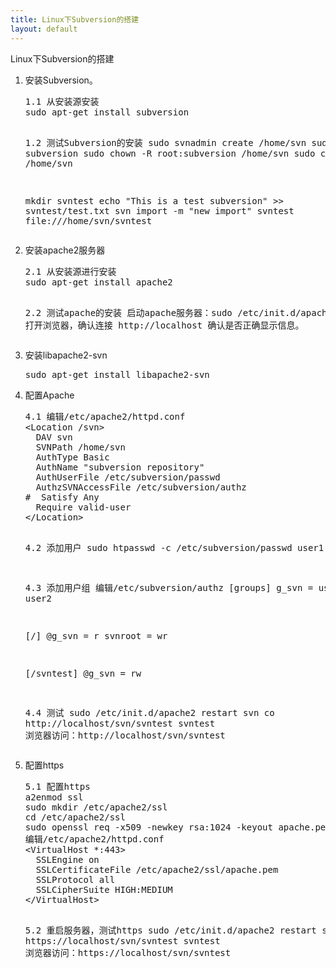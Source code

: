 ```yaml
---
title: Linux下Subversion的搭建
layout: default
---
```


<div>Linux下Subversion的搭建</div>
<ol>
<li>安装Subversion。</li>
<pre>
1.1 从安装源安装
sudo apt-get install subversion

1.2 测试Subversion的安装
sudo svnadmin create /home/svn
sudo groupadd subversion
sudo chown -R root:subversion /home/svn
sudo chmod -R g+rws /home/svn

mkdir svntest
echo "This is a test subversion" >> svntest/test.txt
svn import -m "new import" svntest file:///home/svn/svntest
</pre>

<li>安装apache2服务器</li>
<pre>
2.1 从安装源进行安装
sudo apt-get install apache2 

2.2 测试apache的安装
启动apache服务器：sudo /etc/init.d/apache2 start
打开浏览器，确认连接
http://localhost
确认是否正确显示信息。
</pre>

<li>安装libapache2-svn</li>
<pre>
sudo apt-get install libapache2-svn 
</pre>

<li>配置Apache</li>
<pre>
4.1 编辑/etc/apache2/httpd.conf
&lt;Location /svn&gt;
  DAV svn
  SVNPath /home/svn
  AuthType Basic
  AuthName "subversion repository"
  AuthUserFile /etc/subversion/passwd
  AuthzSVNAccessFile /etc/subversion/authz
#  Satisfy Any 
  Require valid-user
&lt;/Location&gt;

4.2 添加用户
sudo htpasswd -c /etc/subversion/passwd user1

4.3 添加用户组
编辑/etc/subversion/authz
[groups]
g_svn = user1, user2

[/]
@g_svn = r
svnroot = wr

[/svntest]
@g_svn = rw

4.4 测试
sudo /etc/init.d/apache2 restart
svn co http://localhost/svn/svntest svntest
浏览器访问：http://localhost/svn/svntest
</pre>

<li>配置https</li>
<pre>
5.1 配置https
a2enmod ssl
sudo mkdir /etc/apache2/ssl
cd /etc/apache2/ssl
sudo openssl req -x509 -newkey rsa:1024 -keyout apache.pem -out apache.pem -nodes -days 999 
编辑/etc/apache2/httpd.conf
&lt;VirtualHost *:443&gt;
  SSLEngine on
  SSLCertificateFile /etc/apache2/ssl/apache.pem
  SSLProtocol all
  SSLCipherSuite HIGH:MEDIUM
&lt;/VirtualHost&gt;

5.2 重启服务器，测试https
sudo /etc/init.d/apache2 restart
svn co https://localhost/svn/svntest svntest
浏览器访问：https://localhost/svn/svntest
</pre>

</ol>
